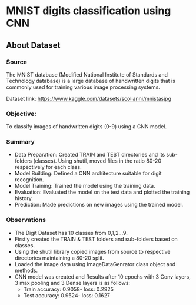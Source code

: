 # MNIST digits classification using CNN
## About Dataset
### Source
The MNIST database (Modified National Institute of Standards and Technology database) is a large database of handwritten digits that is commonly used for training various image processing systems.

Dataset link: https://www.kaggle.com/datasets/scolianni/mnistasjpg
### Objective: 
To classify images of handwritten digits (0-9) using a CNN model.
### Summary

- Data Preparation: Created TRAIN and TEST directories and its sub-folders (classes). Using shutil, moved files in the ratio 80-20 respectively for each class.
- Model Building: Defined a CNN architecture suitable for digit recognition.
- Model Training: Trained the model using the training data.
- Evaluation: Evaluated the model on the test data and plotted the training history.
- Prediction: Made predictions on new images using the trained model.
### Observations
- The Digit Dataset has 10 classes from 0,1,2...9.
- Firstly created the TRAIN & TEST folders and sub-folders based on classes.
- Using the shutil library copied images from source to respective directories maintaining a 80-20 split.
- Loaded the image data using ImageDataGenrator class object and methods.
- CNN model was created and Results after 10 epochs with 3 Conv layers, 3 max pooling and 3 Dense layers is as follows:
    - Train accuracy: 0.9058- loss: 0.2925
    - Test accuracy: 0.9524- loss: 0.1627
